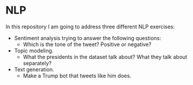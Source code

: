 # NLP
In this repository I am going to address three different NLP exercises:

- Sentiment analysis trying to answer the following questions:
    * Which is the tone of the tweet? Positive or negative?
- Topic modeling.
    * What the presidents in the dataset talk about? What they talk about separately?
- Text generation.
    * Make a Trump bot that tweets like him does.
